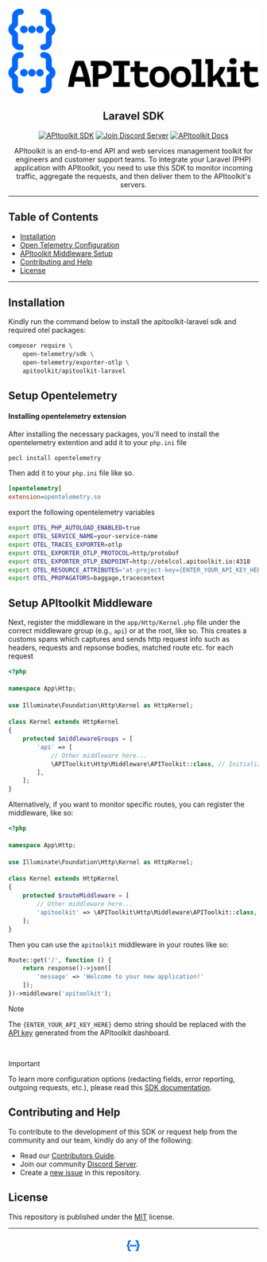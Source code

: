 <div align="center">

![APItoolkit's Logo](https://github.com/apitoolkit/.github/blob/main/images/logo-white.svg?raw=true#gh-dark-mode-only)
![APItoolkit's Logo](https://github.com/apitoolkit/.github/blob/main/images/logo-black.svg?raw=true#gh-light-mode-only)

## Laravel SDK

[![APItoolkit SDK](https://img.shields.io/badge/APItoolkit-SDK-0068ff?logo=laravel)](https://github.com/topics/apitoolkit-sdk) [![Join Discord Server](https://img.shields.io/badge/Chat-Discord-7289da)](https://apitoolkit.io/discord?utm_campaign=devrel&utm_medium=github&utm_source=sdks_readme) [![APItoolkit Docs](https://img.shields.io/badge/Read-Docs-0068ff)](https://apitoolkit.io/docs/sdks/php/laravel?utm_campaign=devrel&utm_medium=github&utm_source=sdks_readme)

APItoolkit is an end-to-end API and web services management toolkit for engineers and customer support teams. To integrate your Laravel (PHP) application with APItoolkit, you need to use this SDK to monitor incoming traffic, aggregate the requests, and then deliver them to the APItoolkit's servers.

</div>

---

## Table of Contents

- [Installation](#installation)
- [Open Telemetry Configuration](#setup-opentelemetry)
- [APItoolkit Middleware Setup](#setup-apitoolkit-middleware)
- [Contributing and Help](#contributing-and-help)
- [License](#license)

---

## Installation

Kindly run the command below to install the apitoolkit-laravel sdk and required otel packages:

```sh
composer require \
    open-telemetry/sdk \
    open-telemetry/exporter-otlp \
    apitoolkit/apitoolkit-laravel

```

## Setup Opentelemetry

#### Installing opentelemetry extension

After installing the necessary packages, you'll need to install the opentelemetry extention and add it to your `php.ini` file

```sh
pecl install opentelemetry
```

Then add it to your `php.ini` file like so.

```ini
[opentelemetry]
extension=opentelemetry.so
```

export the following opentelemetry variables

```sh
export OTEL_PHP_AUTOLOAD_ENABLED=true
export OTEL_SERVICE_NAME=your-service-name
export OTEL_TRACES_EXPORTER=otlp
export OTEL_EXPORTER_OTLP_PROTOCOL=http/protobuf
export OTEL_EXPORTER_OTLP_ENDPOINT=http://otelcol.apitoolkit.io:4318
export OTEL_RESOURCE_ATTRIBUTES="at-project-key={ENTER_YOUR_API_KEY_HERE}"
export OTEL_PROPAGATORS=baggage,tracecontext
```

## Setup APItoolkit Middleware

Next, register the middleware in the `app/Http/Kernel.php` file under the correct middleware group (e.g., `api`) or at the root, like so. This creates a customs spans which captures and sends http request info such as headers, requests and repsonse bodies, matched route etc. for each request

```php
<?php

namespace App\Http;

use Illuminate\Foundation\Http\Kernel as HttpKernel;

class Kernel extends HttpKernel
{
    protected $middlewareGroups = [
        'api' => [
            // Other middleware here...
            \APIToolkit\Http\Middleware\APIToolkit::class, // Initialize the APItoolkit client
        ],
    ];
}
```

Alternatively, if you want to monitor specific routes, you can register the middleware, like so:

```php
<?php

namespace App\Http;

use Illuminate\Foundation\Http\Kernel as HttpKernel;

class Kernel extends HttpKernel
{
    protected $routeMiddleware = [
        // Other middleware here...
        'apitoolkit' => \APIToolkit\Http\Middleware\APIToolkit::class,
    ];
}
```

Then you can use the `apitoolkit` middleware in your routes like so:

```php
Route::get('/', function () {
    return response()->json([
        'message' => 'Welcome to your new application!'
    ]);
})->middleware('apitoolkit');
```

> [!NOTE]
>
> The `{ENTER_YOUR_API_KEY_HERE}` demo string should be replaced with the [API key](https://apitoolkit.io/docs/dashboard/settings-pages/api-keys?utm_campaign=devrel&utm_medium=github&utm_source=sdks_readme) generated from the APItoolkit dashboard.

<br />

> [!IMPORTANT]
>
> To learn more configuration options (redacting fields, error reporting, outgoing requests, etc.), please read this [SDK documentation](https://apitoolkit.io/docs/sdks/php/laravel?utm_campaign=devrel&utm_medium=github&utm_source=sdks_readme).

## Contributing and Help

To contribute to the development of this SDK or request help from the community and our team, kindly do any of the following:

- Read our [Contributors Guide](https://github.com/apitoolkit/.github/blob/main/CONTRIBUTING.md).
- Join our community [Discord Server](https://apitoolkit.io/discord?utm_campaign=devrel&utm_medium=github&utm_source=sdks_readme).
- Create a [new issue](https://github.com/apitoolkit/apitoolkit-laravel/issues/new/choose) in this repository.

## License

This repository is published under the [MIT](LICENSE) license.

---

<div align="center">

<a href="https://apitoolkit.io?utm_campaign=devrel&utm_medium=github&utm_source=sdks_readme" target="_blank" rel="noopener noreferrer"><img src="https://github.com/apitoolkit/.github/blob/main/images/icon.png?raw=true" width="40" /></a>

</div>
